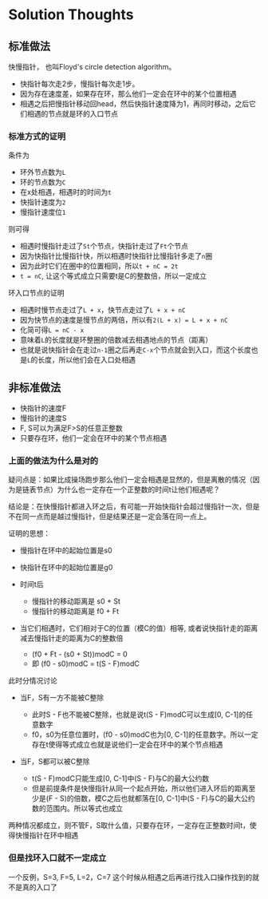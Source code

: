 # Solution Thoughts


## 标准做法
快慢指针， 也叫Floyd's circle detection algorithm。

- 快指针每次走2步，慢指针每次走1步。
- 因为存在速度差，如果存在环，那么他们一定会在环中的某个位置相遇
- 相遇之后把慢指针移动回head，然后快指针速度降为1，再同时移动，之后它们相遇的节点就是环的入口节点

### 标准方式的证明

条件为
- 环外节点数为`L`
- 环的节点数为`C`
- 在x处相遇，相遇时的时间为`t`
- 快指针速度为`2`
- 慢指针速度位`1`

则可得
- 相遇时慢指针走过了`St`个节点，快指针走过了`Ft`个节点
- 因为快指针比慢指针快，所以相遇时快指针比慢指针多走了`n`圈
- 因为此时它们在圈中的位置相同，所以`t + nC = 2t`
- `t = nC`, 让这个等式成立只需要t是C的整数倍，所以一定成立

环入口节点的证明
- 相遇时慢节点走过了`L + x`，快节点走过了`L + x + nC`
- 因为快节点的速度是慢节点的两倍，所以有`2(L + x) = L + x + nC`
- 化简可得`L = nC - x`
- 意味着`L`的长度就是环整圈的倍数减去相遇地点的节点（距离）
- 也就是说快指针会在走过`n-1`圈之后再走`C-x`个节点就会到入口，而这个长度也是`L`的长度，所以他们会在入口处相遇


## 非标准做法

- 快指针的速度F
- 慢指针的速度S
- F, S可以为满足F>S的任意正整数
- 只要存在环，他们一定会在环中的某个节点相遇

### 上面的做法为什么是对的

疑问点是：如果比成操场跑步那么他们一定会相遇是显然的，但是离散的情况（因为是链表节点）为什么也一定存在一个正整数的时间t让他们相遇呢？

结论是：在快慢指针都进入环之后，有可能一开始快指针会超过慢指针一次，但是不在同一点而是越过慢指针，但是结果还是一定会落在同一点上。

证明的思想：

- 慢指针在环中的起始位置是s0
- 快指针在环中的起始位置是g0

- 时间t后
  - 慢指针的移动距离是 s0 + St
  - 慢指针的移动距离是 f0 + Ft

- 当它们相遇时，它们相对于C的位置（模C的值）相等, 或者说快指针走的距离减去慢指针走的距离为C的整数倍
  - (f0 + Ft - (s0 + St))modC = 0
  - 即 (f0 - s0)modC = t(S - F)modC

此时分情况讨论
- 当F，S有一方不能被C整除
  - 此时S - F也不能被C整除，也就是说t(S - F)modC可以生成[0, C-1]的任意数字
  - f0，s0为任意位置时，(f0 - s0)modC也为[0, C-1]的任意数字。所以一定存在t使得等式成立也就是说他们一定会在环中的某个节点相遇

- 当F，S都可以被C整除
  - t(S - F)modC只能生成[0, C-1]中(S - F)与C的最大公约数
  - 但是前提条件是快慢指针从同一个起点开始，所以他们进入环后的距离至少是(F - S)的倍数，模C之后也就都落在[0, C-1]中(S - F)与C的最大公约数的范围内。所以等式也成立

两种情况都成立，则不管F，S取什么值，只要存在环，一定存在正整数时间t，使得快慢指针在环中相遇

### 但是找环入口就不一定成立

一个反例，S=3, F=5, L=2，C=7
这个时候从相遇之后再进行找入口操作找到的就不是真的入口了



